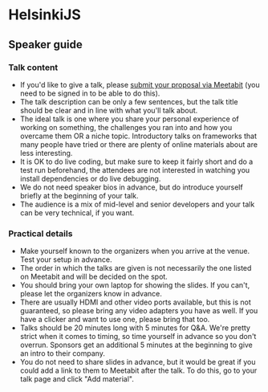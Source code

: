 # HelsinkiJS

## Speaker guide

### Talk content

- If you'd like to give a talk, please [submit your proposal via Meetabit](https://www.meetabit.com/communities/helsinkijs/talk_proposals/new) (you need to be signed in to be able to do this).
- The talk description can be only a few sentences, but the talk title should be clear and in line with what you'll talk about.
- The ideal talk is one where you share your personal experience of working on something, the challenges you ran into and how you overcame them OR a niche topic. Introductory talks on frameworks that many people have tried or there are plenty of online materials about are less interesting.
- It is OK to do live coding, but make sure to keep it fairly short and do a test run beforehand, the attendees are not interested in watching you install dependencies or do live debugging. 
- We do not need speaker bios in advance, but do introduce yourself briefly at the beginning of your talk.
- The audience is a mix of mid-level and senior developers and your talk can be very technical, if you want.

### Practical details

- Make yourself known to the organizers when you arrive at the venue. Test your setup in advance.
- The order in which the talks are given is not necessarily the one listed on Meetabit and will be decided on the spot.
- You should bring your own laptop for showing the slides. If you can't, please let the organizers know in advance.
- There are usually HDMI and other video ports available, but this is not guaranteed, so please bring any video adapters you have as well. If you have a clicker and want to use one, please bring that too.
- Talks should be 20 minutes long with 5 minutes for Q&A. We're pretty strict when it comes to timing, so time yourself in advance so you don't overrun. Sponsors get an additional 5 minutes at the beginning to give an intro to their company.
- You do not need to share slides in advance, but it would be great if you could add a link to them to Meetabit after the talk. To do this, go to your talk page and click "Add material".
